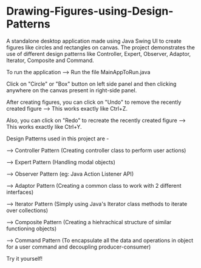 # Drawing-Figures-using-Design-Patterns
A standalone desktop application made using Java Swing UI to create figures like circles and rectangles on canvas. 
The project demonstrates the use of different design patterns like  Controller, Expert, Observer, Adaptor, Iterator, Composite and Command.

To run the application --> Run the file MainAppToRun.java

Click on "Circle" or "Box" button on left side panel and then clicking anywhere on the canvas present in right-side panel.

After creating figures, you can click on "Undo" to remove the recently created figure --> This works exactly like Ctrl+Z.

Also, you can click on "Redo" to recreate the recently created figure --> This works exactly like Ctrl+Y.

Design Patterns used in this project are -

--> Controller Pattern (Creating controller class to perform user actions)

--> Expert Pattern (Handling modal objects)

--> Observer Pattern (eg: Java Action Listener API)

--> Adaptor Pattern (Creating a common class to work with 2 different interfaces)


--> Iterator Pattern (Simply using Java's Iterator class methods to iterate over collections)

--> Composite Pattern (Creating a hiehrachical structure of similar functioning objects)

--> Command Pattern (To encapsulate all the data and operations in object for a user command and decoupling producer-consumer)


Try it yourself!
